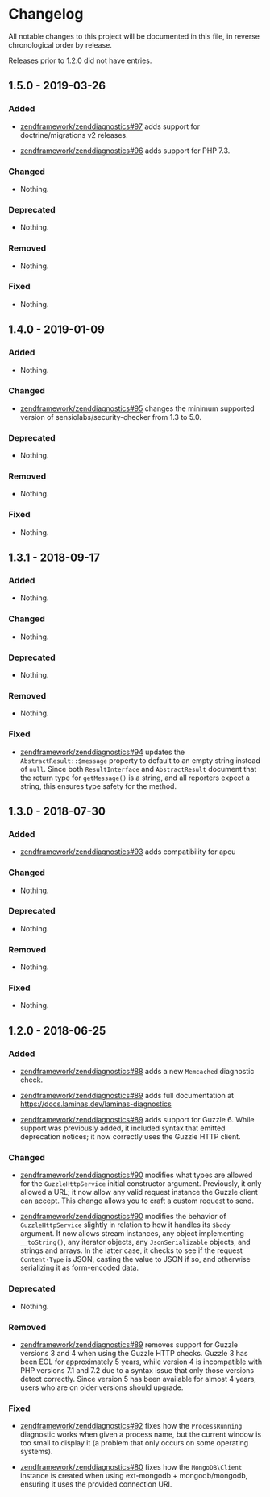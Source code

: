 # Changelog

All notable changes to this project will be documented in this file, in reverse chronological order by release.

Releases prior to 1.2.0 did not have entries.

## 1.5.0 - 2019-03-26

### Added

- [zendframework/zenddiagnostics#97](https://github.com/zendframework/zenddiagnostics/pull/97) adds support for doctrine/migrations v2 releases.

- [zendframework/zenddiagnostics#96](https://github.com/zendframework/zenddiagnostics/pull/96) adds support for PHP 7.3.

### Changed

- Nothing.

### Deprecated

- Nothing.

### Removed

- Nothing.

### Fixed

- Nothing.

## 1.4.0 - 2019-01-09

### Added

- Nothing.

### Changed

- [zendframework/zenddiagnostics#95](https://github.com/zendframework/zenddiagnostics/pull/95) changes the minimum supported version of sensiolabs/security-checker from 1.3 to 5.0.

### Deprecated

- Nothing.

### Removed

- Nothing.

### Fixed

- Nothing.

## 1.3.1 - 2018-09-17

### Added

- Nothing.

### Changed

- Nothing.

### Deprecated

- Nothing.

### Removed

- Nothing.

### Fixed

- [zendframework/zenddiagnostics#94](https://github.com/zendframework/zenddiagnostics/pull/94) updates the
  `AbstractResult::$message` property to default to an empty string instead of
  `null`. Since both `ResultInterface` and `AbstractResult` document that the
  return type for `getMessage()` is a string, and all reporters expect a string,
  this ensures type safety for the method.

## 1.3.0 - 2018-07-30

### Added

- [zendframework/zenddiagnostics#93](https://github.com/zendframework/zenddiagnostics/pull/93) adds compatibility for apcu

### Changed

- Nothing.

### Deprecated

- Nothing.

### Removed

- Nothing.

### Fixed

- Nothing.

## 1.2.0 - 2018-06-25

### Added

- [zendframework/zenddiagnostics#88](https://github.com/zendframework/zenddiagnostics/pull/88) adds a new `Memcached` diagnostic check.

- [zendframework/zenddiagnostics#89](https://github.com/zendframework/zenddiagnostics/pull/89) adds full documentation at https://docs.laminas.dev/laminas-diagnostics

- [zendframework/zenddiagnostics#89](https://github.com/zendframework/zenddiagnostics/pull/89) adds support for Guzzle 6. While support was previously
  added, it included syntax that emitted deprecation notices; it now
  correctly uses the Guzzle HTTP client.

### Changed

- [zendframework/zenddiagnostics#90](https://github.com/zendframework/zenddiagnostics/pull/90) modifies what types are allowed for the `GuzzleHttpService` initial constructor
  argument. Previously, it only allowed a URL; it now allow any valid request instance the Guzzle client
  can accept. This change allows you to craft a custom request to send.

- [zendframework/zenddiagnostics#90](https://github.com/zendframework/zenddiagnostics/pull/90) modifies the behavior of `GuzzleHttpService` slightly in relation to how
  it handles its `$body` argument. It now allows stream instances, any object implementing `__toString()`,
  any iterator objects, any `JsonSerializable` objects, and strings and arrays. In the latter case, it
  checks to see if the request `Content-Type` is JSON, casting the value to JSON if so, and otherwise
  serializing it as form-encoded data.

### Deprecated

- Nothing.

### Removed

- [zendframework/zenddiagnostics#89](https://github.com/zendframework/zenddiagnostics/pull/89) removes support for Guzzle versions 3 and 4 when using the
  Guzzle HTTP checks. Guzzle 3 has been EOL for approximately 5 years, while version
  4 is incompatible with PHP versions 7.1 and 7.2 due to a syntax issue that only
  those versions detect correctly. Since version 5 has been available for almost 4
  years, users who are on older versions should upgrade.

### Fixed

- [zendframework/zenddiagnostics#92](https://github.com/zendframework/zenddiagnostics/pull/92) fixes how the `ProcessRunning` diagnostic works when given
  a process name, but the current window is too small to display it (a problem
  that only occurs on some operating systems).

- [zendframework/zenddiagnostics#80](https://github.com/zendframework/zenddiagnostics/pull/80) fixes how the `MongoDB\Client` instance is created when using ext-mongodb + mongodb/mongodb,
  ensuring it uses the provided connection URI.
